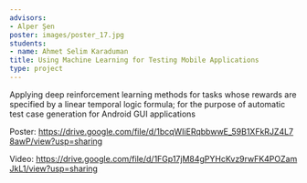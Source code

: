 ```yaml
---
advisors:
- Alper Şen
poster: images/poster_17.jpg
students:
- name: Ahmet Selim Karaduman
title: Using Machine Learning for Testing Mobile Applications
type: project
---
```


Applying deep reinforcement learning methods for tasks whose rewards are specified by a linear temporal logic formula; for the purpose of automatic test case generation for Android GUI applications


Poster: <https://drive.google.com/file/d/1bcqWIiERqbbwwE_59B1XFkRJZ4L78awP/view?usp=sharing>


Video: <https://drive.google.com/file/d/1FGp17jM84gPYHcKvz9rwFK4POZamJkL1/view?usp=sharing>